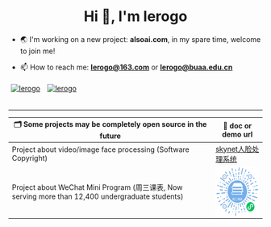 <h1 align="center">Hi 👋, I'm lerogo</h1>

- 🌏 I'm working on a new project: **alsoai.com**, in my spare time, welcome to join me!

- 📫 How to reach me:  **lerogo@163.com** or **lerogo@buaa.edu.cn**

<a href="https://github.com/lerogo">
<img align="center" src="https://github-readme-stats.vercel.app/api?username=lerogo&show_icons=true&locale=en" alt="lerogo" height="180" style="margin: 5px; margin-bottom: 20px;" /></a>
<a href="https://github.com/lerogo">
<img align="center" src="https://github-readme-stats.vercel.app/api/top-langs/?username=lerogo&layout=compact&langs_count=6&locale=en&hide=c" alt="lerogo" height="180"  style="margin: 5px; margin-bottom: 20px;"/>
</a>

---

| 🗂 Some projects may be completely open source in the future  | 📎 doc or demo url  |
| ------------------------ | ---------------------------------- |
| Project about video/image face processing (Software Copyright)  | [skynet人脸处理系统](https://lab.lerogo.com/skynet/) |
| Project about WeChat Mini Program (周三课表, Now serving more than 12,400 undergraduate students) | <img align="center" height="100"  alt="乐学学导微信小程序" src="./docs/_media/wxxcx_zskb_logo.jpg"> |
